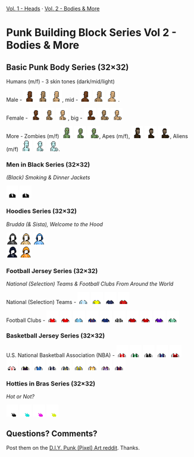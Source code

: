 
[Vol. 1 - Heads](https://github.com/cryptopunksnotdead/punks.blocks) ·
[Vol. 2 - Bodies & More](https://github.com/cryptopunksnotdead/punks.bodies)

# Punk Building Block Series  Vol 2 - Bodies & More


## Basic Punk Body Series (32×32)


Humans (m/f) - 3 skin tones (dark/mid/light)

Male -
![](basic/human1-male.png)
![](basic/human2-male.png)
![](basic/human3-male.png),
mid -
![](basic/human1-male-mid.png)
![](basic/human2-male-mid.png)
![](basic/human3-male-mid.png).


Female - 
![](basic/human1-female.png)
![](basic/human2-female.png)
![](basic/human3-female.png),
big -
![](basic/human1-female-big.png)
![](basic/human2-female-big.png)
![](basic/human3-female-big.png)



More -
Zombies (m/f)
![](basic/zombie-male.png) ![](basic/zombie-female.png) ![](basic/zombie-female-big.png),
Apes (m/f),
![](basic/ape-male.png) ![](basic/ape-female.png) ![](basic/ape-female-big.png),
Aliens (m/f)
![](basic/alien-male.png) ![](basic/alien-female.png) ![](basic/alien-female-big.png).



### Men in Black Series (32×32)

_(Black) Smoking & Dinner Jackets_

![](meninblack/suit1-black.png)
![](meninblack/suit1-black.png)


###  Hoodies Series (32×32)

_Brudda (& Sista), Welcome to the Hood_

![](hoodies/m/hoodie1-black.png)
![](hoodies/m/hoodie1-cream.png)
![](hoodies/m/hoodie1-sky.png) <br>
![](hoodies/m/hoodie2-dark.png)
![](hoodies/m/hoodie2-pharoah.png)




###  Football Jersey Series (32×32)

_National (Selection) Teams & Football Clubs From Around the World_

National (Selection) Teams - 
![](football/argentina.png)
![](football/brazil.png)
![](football/france.png)
![](football/portugal.png)

Football Clubs -
![](football/arsenal.png)
![](football/liverpool.png)
![](football/manchester_city.png)
![](football/barcelona.png)
![](football/internazionale.png)
![](football/juventus.png)
![](football/lille.png)
![](football/bayern.png)
![](football/austria_wien.png)
![](football/rapid_wien.png)




### Basketball Jersey Series  (32×32)

U.S. National Basketball Association (NBA) -
![](basketball/atlanta_hawks.png)
![](basketball/boston_celtics.png)
![](basketball/brooklyn_nets.png)
![](basketball/charlotte_hornets.png)
![](basketball/chicago_bulls.png)
![](basketball/chicago_bulls2.png)
![](basketball/cleveland_cavaliers.png)
![](basketball/dallas_mavericks.png)
![](basketball/denver_nuggets.png)
![](basketball/golden_state_warriors.png)
![](basketball/golden_state_warriors2.png)
![](basketball/los_angeles_lakers.png)
![](basketball/los_angeles_lakers2.png)
![](basketball/new_york_knicks.png)





### Hotties in Bras Series (32×32)

_Hot or Not?_

![](hotties/bra-black.png)
![](hotties/bra-cyan.png)
![](hotties/bra-pink.png)
![](hotties/bra-yellow.png)




## Questions? Comments?

Post them on the [D.I.Y. Punk (Pixel) Art reddit](https://old.reddit.com/r/DIYPunkArt). Thanks.

